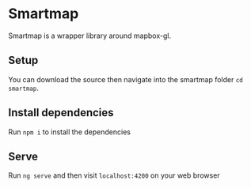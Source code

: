 # Smartmap

Smartmap is a wrapper library around mapbox-gl.

## Setup

You can download the source then navigate into the smartmap folder `cd smartmap`. 

## Install dependencies

Run `npm i` to install the dependencies

## Serve

Run `ng serve` and then visit `localhost:4200` on your web browser
